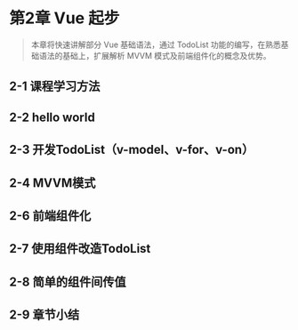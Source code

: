 # 第2章 Vue 起步 

> 本章将快速讲解部分 Vue 基础语法，通过 TodoList 功能的编写，在熟悉基础语法的基础上，扩展解析 MVVM 模式及前端组件化的概念及优势。


## 2-1 课程学习方法




## 2-2 hello world




## 2-3 开发TodoList（v-model、v-for、v-on）




## 2-4 MVVM模式




## 2-6 前端组件化




## 2-7 使用组件改造TodoList




## 2-8 简单的组件间传值




## 2-9 章节小结


